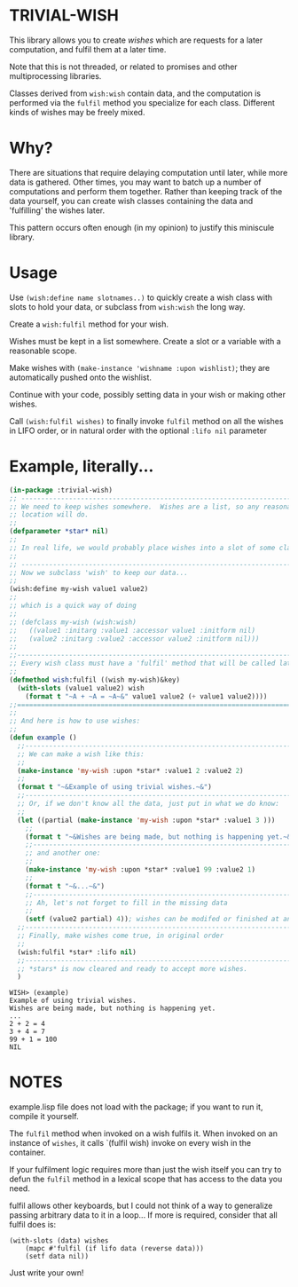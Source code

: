 # TRIVIAL-WISH

This library allows you to create _wishes_ which are requests for a later computation, and fulfil them at a later time.

Note that this is not threaded, or related to promises and other multiprocessing libraries.

Classes derived from `wish:wish` contain data, and the computation is performed via the `fulfil` method you specialize for each class.  Different kinds of wishes may be freely mixed.

# Why?

There are situations that require delaying computation until later, while more data is gathered.  Other times, you may want to batch up a number of computations and perform them together.  Rather than keeping track of the data yourself, you can create wish classes containing the data and 'fulfilling' the wishes later.

This pattern occurs often enough (in my opinion) to justify this miniscule library.

# Usage

Use `(wish:define name slotnames..)` to quickly create a wish class with slots to hold your data, or subclass from `wish:wish` the long way.

Create a `wish:fulfil` method for your wish.

Wishes must be kept in a list somewhere.  Create a slot or a variable with a reasonable scope.

Make wishes with `(make-instance 'wishname :upon wishlist)`; they are automatically pushed onto the wishlist.

Continue with your code, possibly setting data in your wish or making other wishes.

Call `(wish:fulfil wishes)` to finally invoke `fulfil` method on all the wishes in LIFO order, or in natural order with the optional `:lifo nil` parameter

# Example, literally...

```lisp
(in-package :trivial-wish)
;; -----------------------------------------------------------------------------
;; We need to keep wishes somewhere.  Wishes are a list, so any reasonable
;; location will do.
;;
(defparameter *star* nil)
;;
;; In real life, we would probably place wishes into a slot of some class.
;;
;; -----------------------------------------------------------------------------
;; Now we subclass 'wish' to keep our data...
;;
(wish:define my-wish value1 value2)
;;
;; which is a quick way of doing
;;
;; (defclass my-wish (wish:wish)
;;   ((value1 :initarg :value1 :accessor value1 :initform nil)
;;   (value2 :initarg :value2 :accessor value2 :initform nil)))
;;
;;------------------------------------------------------------------------------
;; Every wish class must have a 'fulfil' method that will be called later.
;;
(defmethod wish:fulfil ((wish my-wish)&key)
  (with-slots (value1 value2) wish
    (format t "~A + ~A = ~A~&" value1 value2 (+ value1 value2))))
;;==============================================================================
;;
;; And here is how to use wishes:
;;
(defun example ()
  ;;----------------------------------------------------------------------------
  ;; We can make a wish like this:
  ;;
  (make-instance 'my-wish :upon *star* :value1 2 :value2 2)
  ;;
  (format t "~&Example of using trivial wishes.~&")
  ;;----------------------------------------------------------------------------
  ;; Or, if we don't know all the data, just put in what we do know:
  ;;
  (let ((partial (make-instance 'my-wish :upon *star* :value1 3 )))
    ;;
    (format t "~&Wishes are being made, but nothing is happening yet.~&")
    ;;--------------------------------------------------------------------------
    ;; and another one:
    ;;
    (make-instance 'my-wish :upon *star* :value1 99 :value2 1)
    ;;
    (format t "~&...~&")
    ;;--------------------------------------------------------------------------
    ;; Ah, let's not forget to fill in the missing data
    ;;
    (setf (value2 partial) 4)); wishes can be modifed or finished at any time...
  ;;----------------------------------------------------------------------------
  ;; Finally, make wishes come true, in original order
  ;;
  (wish:fulfil *star* :lifo nil)
  ;;----------------------------------------------------------------------------
  ;; *stars* is now cleared and ready to accept more wishes.
  )
```

```
WISH> (example)
Example of using trivial wishes.
Wishes are being made, but nothing is happening yet.
...
2 + 2 = 4
3 + 4 = 7
99 + 1 = 100
NIL
```
# NOTES
example.lisp file does not load with the package; if you want to run it, compile it yourself.

The `fulfil` method when invoked on a wish fulfils it.  When invoked on an instance of `wishes`, it calls `(fulfil wish) invoke on every wish in the container.

If your fulfilment logic requires more than just the wish itself you can try to defun the `fulfil` method in a lexical scope that has access to the data you need.  

fulfil allows other keyboards, but I could not think of a way to generalize passing arbitrary data to it in a loop...  If more is required, consider that all fulfil does is:
```
(with-slots (data) wishes
    (mapc #'fulfil (if lifo data (reverse data)))
    (setf data nil))
```
Just write your own!

